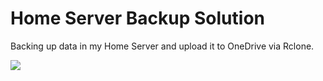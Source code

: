 # Home Server Backup Solution

Backing up data in my Home Server and upload it to OneDrive via Rclone.

![](https://media1.tenor.com/m/UO-2qARgk5AAAAAC/project-sekai-picmix.gif)
